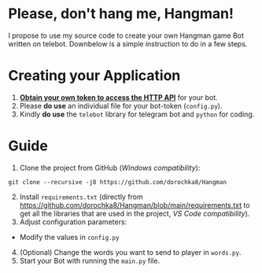 # Please, don't hang me, Hangman!

I propose to use my source code to create your own Hangman game Bot written on telebot. Downbelow is a simple instruction to do in a few steps.

# Creating your Application

1. [**Obtain your own token to access the HTTP API**](https://t.me/BotFather) for your bot.
2. Please **do use** an individual file for your bot-token (`config.py`).
3. Kindly **do use** the `telebot` library for telegram bot and `python` for coding.
# Guide

1. Clone the project from GitHub (*Windows compatibility*):
```
git clone --recursive -j8 https://github.com/dorochka8/Hangman
```
2. Install `requirements.txt` (directly from https://github.com/dorochka8/Hangman/blob/main/requirements.txt to get all the libraries that are used in the project, *VS Code compatibility*).
3. Adjust configuration parameters:
- Modify the values in `config.py`
4. (Optional) Change the words you want to send to player in `words.py`.
5. Start your Bot with running the `main.py` file.
